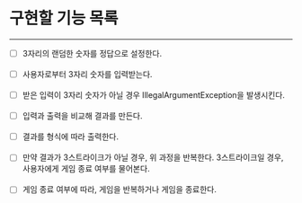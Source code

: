 구현할 기능 목록
==
---
- [ ] 3자리의 랜덤한 숫자를 정답으로 설정한다.<br/><br/>
- [ ] 사용자로부터 3자리 숫자를 입력받는다.<br/><br/>
- [ ] 받은 입력이 3자리 숫자가 아닐 경우 IllegalArgumentException을 발생시킨다.<br/><br/>
- [ ] 입력과 출력을 비교해 결과를 만든다.<br/><br/>
- [ ] 결과를 형식에 따라 출력한다.<br/><br/>
- [ ] 만약 결과가 3스트라이크가 아닐 경우, 위 과정을 반복한다. 3스트라이크일 경우, 사용자에게 게임 종료 여부를 물어본다.<br/><br/>
- [ ] 게임 종료 여부에 따라, 게임을 반복하거나 게임을 종료한다.<br/><br/>